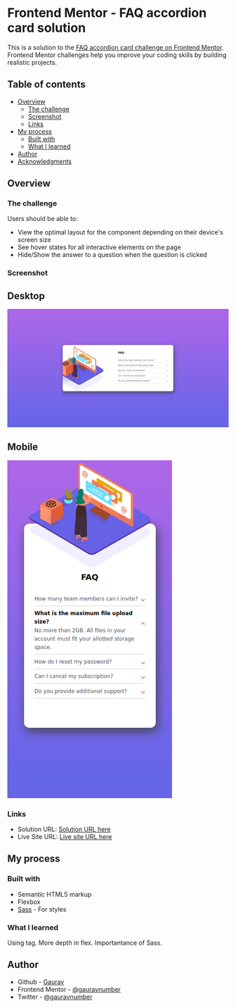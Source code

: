 # Frontend Mentor - FAQ accordion card solution

This is a solution to the [FAQ accordion card challenge on Frontend Mentor](https://www.frontendmentor.io/challenges/faq-accordion-card-XlyjD0Oam). Frontend Mentor challenges help you improve your coding skills by building realistic projects.

## Table of contents

- [Overview](#overview)
  - [The challenge](#the-challenge)
  - [Screenshot](#screenshot)
  - [Links](#links)
- [My process](#my-process)
  - [Built with](#built-with)
  - [What I learned](#what-i-learned)
- [Author](#author)
- [Acknowledgments](#acknowledgments)

## Overview

### The challenge

Users should be able to:

- View the optimal layout for the component depending on their device's screen size
- See hover states for all interactive elements on the page
- Hide/Show the answer to a question when the question is clicked

### Screenshot

## Desktop

![](./desktop.png)

## Mobile

![](./mobile.png)

### Links

- Solution URL: [Solution URL here](https://github.com/gauravnumber/faq-accordion-card-main)
- Live Site URL: [Live site URL here](https://your-live-site-url.com)

## My process

### Built with

- Semantic HTML5 markup
- Flexbox
- [Sass](https://sass-lang.com/) - For styles

### What I learned

Using <picture> tag. More depth in flex. Importantance of Sass.

## Author

- Github - [Gaurav](https://www.github.com/gauravnumber)
- Frontend Mentor - [@gauravnumber](https://www.frontendmentor.io/profile/gauravnumber)
- Twitter - [@gauravnumber](https://www.twitter.com/gauravnumber)
